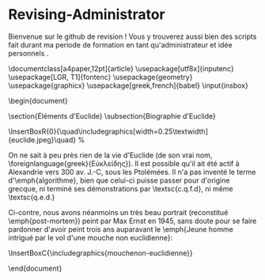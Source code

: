 # Revising-Administrator
Bienvenue sur le github de revision ! Vous y trouverez aussi bien des scripts fait durant ma periode de formation en tant qu'administrateur et idée personnels .

\documentclass[a4paper,12pt]{article}
\usepackage[utf8x]{inputenc}
\usepackage[LGR, T1]{fontenc}
\usepackage{geometry}
\usepackage{graphicx}
\usepackage[greek,french]{babel}
\input{insbox}

\begin{document}

\section{Éléments d'Euclide}
\subsection{Biographie d'Euclide}

\InsertBoxR{0}{\quad\includegraphics[width=0.25\textwidth]{euclide.jpeg}\quad} %

On ne sait à peu près rien de la vie d'Euclide (de son vrai nom, \foreignlanguage{greek}{Εὐκλείδης}). Il est possible qu'il ait été actif à Alexandrie vers 300 av. J.-C, sous les Ptolémées. Il n'a pas inventé le terme d'\emph{algorithme}, bien que celui-ci puisse passer pour d'origine grecque, ni terminé ses démonstrations par \textsc{c.q.f.d}, ni même \textsc{q.e.d.}

Ci-contre, nous avons néanmoins un très beau portrait (reconstitué \emph{post-mortem}) peint par Max Ernst en 1945, sans doute pour se faire pardonner d'avoir peint trois ans auparavant  le \emph{Jeune homme intrigué par le vol d'une mouche non euclidienne}:

\InsertBoxC{\includegraphics{mouchenon-euclidienne}}

\end{document}
